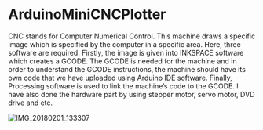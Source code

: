 # ArduinoMiniCNCPlotter
CNC stands for Computer Numerical Control. This machine draws a specific image which is specified by the computer in a specific area. Here, three software are required. Firstly, the image is given into INKSPACE software which creates a GCODE. The GCODE is needed for the machine and in order to understand the GCODE instructions, the machine should have its own code that we have uploaded using Arduino IDE software. Finally, Processing software is used to link the machine’s code to the GCODE. I have also done the hardware part by using stepper motor, servo motor, DVD drive and etc.


![IMG_20180201_133307](https://user-images.githubusercontent.com/24961372/92424921-4d4db180-f14b-11ea-8b53-af391651fb9f.jpg)


